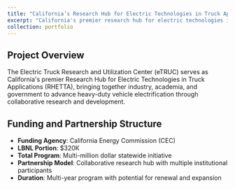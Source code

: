 ```yaml
---
title: "California’s Research Hub for Electric Technologies in Truck Applications (eTRUC)"
excerpt: "California's premier research hub for electric technologies in truck applications, advancing heavy-duty vehicle electrification. <br/><strong>Funding:</strong> California Energy Commission, $320K (LBNL portion)"
collection: portfolio
---
```


## Project Overview

The Electric Truck Research and Utilization Center (eTRUC) serves as California's premier Research Hub for Electric Technologies in Truck Applications (RHETTA), bringing together industry, academia, and government to advance heavy-duty vehicle electrification through collaborative research and development.

<!-- ## Mission and Vision

### Research Hub Mission
* **Technology Advancement**: Accelerate development of electric truck technologies and applications
* **Industry Collaboration**: Foster partnerships between researchers, manufacturers, and fleet operators
* **Knowledge Dissemination**: Share research findings and best practices across the industry
* **Workforce Development**: Train the next generation of electric truck technology experts

### Strategic Objectives
* Bridge the gap between research and commercial deployment
* Address technical barriers to heavy-duty vehicle electrification
* Support California's leadership in clean transportation technology
* Enable data-driven decision making for industry and policymakers

## Research Focus Areas

### Vehicle Technology Development
* **Battery Systems**: Advanced battery technologies for heavy-duty applications
* **Electric Drivetrains**: High-performance electric propulsion systems
* **Charging Technologies**: Fast charging, wireless charging, and infrastructure integration
* **Vehicle Integration**: System-level optimization and performance validation

### Infrastructure and Grid Integration
* **Charging Infrastructure**: Design and deployment of heavy-duty charging networks
* **Grid Impact Analysis**: Assessment of electrical grid effects and mitigation strategies
* **Smart Charging**: Intelligent charging systems and grid services provision
* **Renewable Integration**: Coordination with solar, wind, and energy storage systems

### Operational Analysis and Optimization
* **Fleet Operations**: Real-world performance assessment and optimization
* **Total Cost of Ownership**: Economic analysis and lifecycle cost evaluation
* **Route Optimization**: Integration of electrification with logistics planning
* **Performance Monitoring**: Data collection and analysis from operational deployments

## Collaborative Framework

### Industry Partnerships
* **Truck Manufacturers**: Direct collaboration with major OEMs on technology development
* **Fleet Operators**: Real-world testing and validation with commercial fleets
* **Technology Suppliers**: Partnership with component and system suppliers
* **Charging Infrastructure Providers**: Coordination on infrastructure development and deployment

### Academic Network
* **Multi-University Collaboration**: Engagement across California's research universities
* **Graduate Student Training**: Opportunities for advanced degree research and industry experience
* **Faculty Exchange**: Collaborative research programs and sabbatical opportunities
* **Curriculum Development**: Integration of electric truck technology into academic programs

### Government Coordination
* **California Energy Commission**: Policy alignment and regulatory coordination
* **California Air Resources Board**: Emissions standards and compliance strategies
* **Regional Agencies**: Local implementation and deployment support
* **Federal Agencies**: National program coordination and technology transfer

## Key Research Initiatives

### Technology Validation and Testing
* **Real-World Performance**: Comprehensive testing in actual fleet operations
* **Comparative Analysis**: Performance benchmarking against conventional vehicles
* **Durability Assessment**: Long-term reliability and maintenance requirements
* **Environmental Impact**: Lifecycle assessment and emissions quantification

### Market Transformation Research
* **Adoption Barriers**: Identification and mitigation of deployment challenges
* **Business Model Innovation**: New financing and service delivery approaches
* **Policy Impact Analysis**: Assessment of regulatory and incentive effectiveness
* **Market Readiness**: Technology maturity and commercial viability evaluation

### Infrastructure Development
* **Charging Network Design**: Optimal placement and sizing of charging infrastructure
* **Grid Integration Studies**: Impact assessment and mitigation strategies
* **Interoperability Standards**: Development of common protocols and interfaces
* **Future Technology Integration**: Preparation for next-generation technologies

## Innovation Platforms

### Physical Testbeds
* **Vehicle Testing Facilities**: Controlled environment testing and validation
* **Charging Infrastructure Labs**: Development and testing of charging technologies
* **Grid Integration Testbeds**: Small-scale grid simulation and validation
* **Component Testing**: Battery, motor, and system component evaluation

### Data and Analytics Platforms
* **Fleet Data Collection**: Comprehensive operational data gathering and analysis
* **Modeling and Simulation**: Advanced tools for system design and optimization
* **Performance Databases**: Centralized repository of technology performance data
* **Decision Support Tools**: Practical tools for fleet operators and policymakers

## Expected Outcomes

### Technology Advancement
* **Accelerated Innovation**: Faster development and deployment of electric truck technologies
* **Performance Improvement**: Enhanced vehicle performance, reliability, and efficiency
* **Cost Reduction**: Technology improvements leading to lower total cost of ownership
* **Standards Development**: Industry standards and best practices for electric trucks

### Industry Transformation
* **Market Development**: Expanded market for electric truck technologies and services
* **Supply Chain Growth**: Development of California-based manufacturing and service capabilities
* **Workforce Development**: Trained workforce for electric truck industry
* **Export Opportunities**: California technology and expertise exported globally

### Environmental and Economic Benefits
* **Emissions Reduction**: Significant decrease in greenhouse gas and criteria pollutant emissions
* **Air Quality Improvement**: Enhanced air quality in disadvantaged communities
* **Economic Development**: Job creation and economic growth in clean technology sector
* **Energy Security**: Reduced dependence on petroleum fuels for freight transportation

## LBNL Role and Contributions

### Technical Expertise
* **Systems Analysis**: Comprehensive assessment of electric truck systems and operations
* **Grid Integration**: Expertise in power systems and grid interaction analysis
* **Data Analytics**: Advanced data analysis and modeling capabilities
* **Policy Analysis**: Economic and policy analysis supporting decision making

### Research Leadership
* **Project Coordination**: Leadership in multi-institutional research initiatives
* **Industry Engagement**: Facilitation of industry-academia partnerships
* **Publication and Dissemination**: Research findings shared through publications and conferences
* **Technology Transfer**: Translation of research results to practical applications -->

## Funding and Partnership Structure

* **Funding Agency**: California Energy Commission (CEC)
* **LBNL Portion**: $320K
* **Total Program**: Multi-million dollar statewide initiative
* **Partnership Model**: Collaborative research hub with multiple institutional participants
* **Duration**: Multi-year program with potential for renewal and expansion
